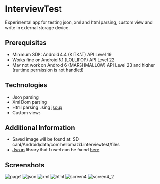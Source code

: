 # InterviewTest
Experimental app for testing json, xml and html parsing, custom view and write in external storage device.

## Prerequisites
* Minimum SDK: Android 4.4 (KITKAT) API Level 19
* Works fine on Android 5.1 (LOLLIPOP) API Level 22
* May not work on Android 6 (MARSHMALLOW) API Level 23 and higher (runtime permission is not handled)

## Technologies
* Json parsing
* Xml Dom parsing
* Html parsing using [jsoup](https://jsoup.org/)
* Custom views

## Additional Information
* Saved image will be found at: SD card/Android/data/com.hellomazid.interviewtest/files
* [Jsoup](https://jsoup.org) library that I used can be found [here](https://github.com/mazid1/InterviewTest/tree/master/app/libs)

## Screenshots
![page1](http://i.imgur.com/ZJOx6rqm.png) ![json](http://i.imgur.com/sg8r8irm.png) ![xml](http://i.imgur.com/KUhBgtdm.png)
![html](http://i.imgur.com/YKzOz7om.png) ![screen4](http://i.imgur.com/GqvYHXLm.png) ![screen4_2](http://i.imgur.com/jMO7keXm.png)
